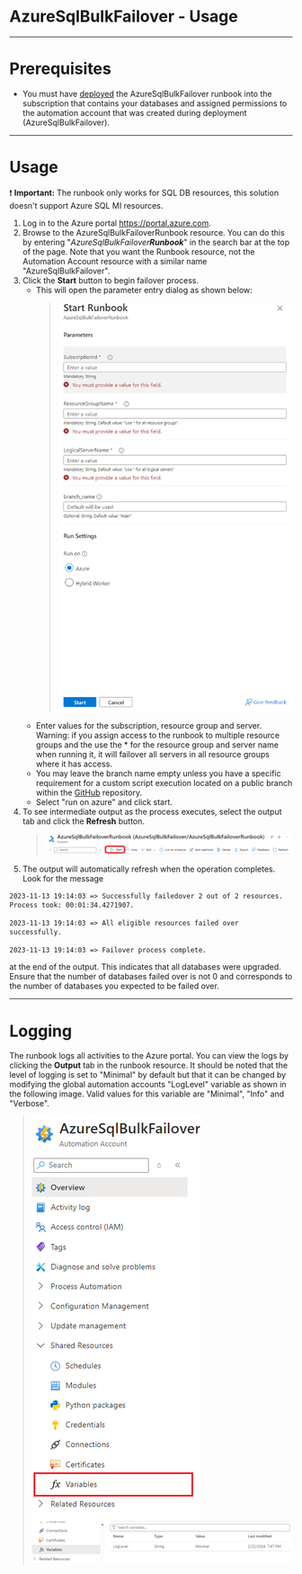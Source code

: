 # AzureSqlBulkFailover - Usage

----

# Prerequisites

* You must have [deployed](./AzureSqlBulkFailoverSetup.md) the AzureSqlBulkFailover runbook into the subscription that contains your databases and assigned permissions to the automation account that was created during deployment (AzureSqlBulkFailover).

----

# Usage
:exclamation: **Important:** The runbook only works for SQL DB resources, this solution doesn't support Azure SQL MI resources.

1. Log in to the Azure portal https://portal.azure.com. 
2. Browse to the AzureSqlBulkFailoverRunbook resource. You can do this by entering "_AzureSqlBulkFailover**Runbook**_" in the search bar at the top of the page. Note that you want the Runbook resource, not the Automation Account resource with a similar name "AzureSqlBulkFailover".
3. Click the **Start** button to begin failover process.
   - This will open the parameter entry dialog as shown below:
     > ![Runbook Parameters](./Media/RunbookParameters.png)
   - Enter values for the subscription, resource group and server.
     Warning: if you assign access to the runbook to multiple resource groups and the use the * for the resource group and server name when running it, it will failover all servers in all resource groups where it has access.
   - You may leave the branch name empty unless you have a specific requirement for a custom script execution located on a public branch within the [GitHub](https://github.com/Azure/AzureSqlBulkFailover) repository.
   - Select "run on azure" and click start.
4. To see intermediate output as the process executes, select the output tab and click the **Refresh** button. 
    > ![Runbook Start Button](./Media/RunbookStart.png)
5. The output will automatically refresh when the operation completes. Look for the message
```
2023-11-13 19:14:03 => Successfully failedover 2 out of 2 resources. Process took: 00:01:34.4271907.

2023-11-13 19:14:03 => All eligible resources failed over successfully.

2023-11-13 19:14:03 => Failover process complete.
```
at the end of the output. This indicates that all databases were upgraded. Ensure that the number of databases failed over is not 0 and corresponds to the number of databases you expected to be failed over.

----
# Logging
The runbook logs all activities to the Azure portal. You can view the logs by clicking the **Output** tab in the runbook resource. It should be noted that the level of logging is set to "Minimal" by default but that it can be changed by modifying the global automation accounts "LogLevel" variable as shown in the following image. Valid values for this variable are "Minimal", "Info" and "Verbose".
> ![Automation Account Variables](./Media/AutomationAccountVariables.png)
> ![Log Level Variable](./Media/LogLevelVariable.png)
